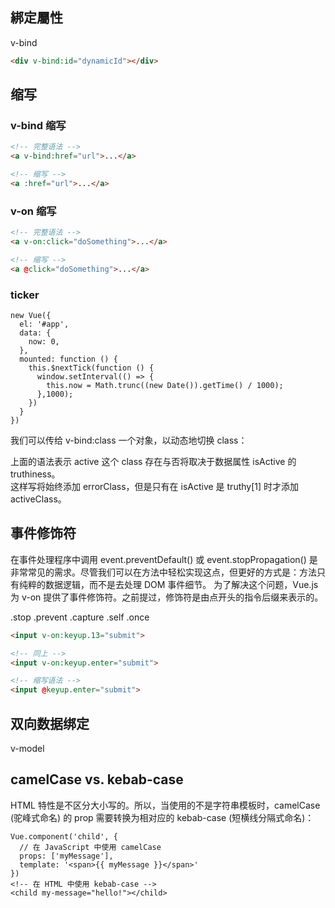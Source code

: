 ## 綁定屬性
v-bind
```html
<div v-bind:id="dynamicId"></div>
```

## 缩写

### v-bind 缩写

```html
<!-- 完整语法 -->
<a v-bind:href="url">...</a>

<!-- 缩写 -->
<a :href="url">...</a>
```

### v-on 缩写

```html
<!-- 完整语法 -->
<a v-on:click="doSomething">...</a>

<!-- 缩写 -->
<a @click="doSomething">...</a>
```

### ticker
```
new Vue({
  el: '#app',
  data: {
    now: 0,
  },
  mounted: function () {
    this.$nextTick(function () {
      window.setInterval(() => {
        this.now = Math.trunc((new Date()).getTime() / 1000);
      },1000);
    })
  }
})
```

我们可以传给 v-bind:class 一个对象，以动态地切换 class：
<div v-bind:class="{ active: isActive }"></div>
上面的语法表示 active 这个 class 存在与否将取决于数据属性 isActive 的 truthiness。

<div class="static"
     v-bind:class="{ active: isActive, 'text-danger': hasError }">
</div>

<div v-bind:class="[isActive ? activeClass : '', errorClass]"></div>
这样写将始终添加 errorClass，但是只有在 isActive 是 truthy[1] 时才添加 activeClass。 

<div v-bind:class="[{ active: isActive }, errorClass]"></div>



## 事件修饰符

在事件处理程序中调用 event.preventDefault() 或 event.stopPropagation() 是非常常见的需求。尽管我们可以在方法中轻松实现这点，但更好的方式是：方法只有纯粹的数据逻辑，而不是去处理 DOM 事件细节。
为了解决这个问题，Vue.js 为 v-on 提供了事件修饰符。之前提过，修饰符是由点开头的指令后缀来表示的。

.stop
.prevent
.capture
.self
.once

```html
<input v-on:keyup.13="submit">

<!-- 同上 -->
<input v-on:keyup.enter="submit">

<!-- 缩写语法 -->
<input @keyup.enter="submit">
```


## 双向数据绑定
v-model




## camelCase vs. kebab-case

HTML 特性是不区分大小写的。所以，当使用的不是字符串模板时，camelCase (驼峰式命名) 的 prop 需要转换为相对应的 kebab-case (短横线分隔式命名)：
```
Vue.component('child', {
  // 在 JavaScript 中使用 camelCase
  props: ['myMessage'],
  template: '<span>{{ myMessage }}</span>'
})
<!-- 在 HTML 中使用 kebab-case -->
<child my-message="hello!"></child>
```
